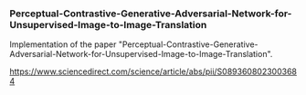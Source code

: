 ### Perceptual-Contrastive-Generative-Adversarial-Network-for-Unsupervised-Image-to-Image-Translation

Implementation of the paper "Perceptual-Contrastive-Generative-Adversarial-Network-for-Unsupervised-Image-to-Image-Translation".

https://www.sciencedirect.com/science/article/abs/pii/S0893608023003684
